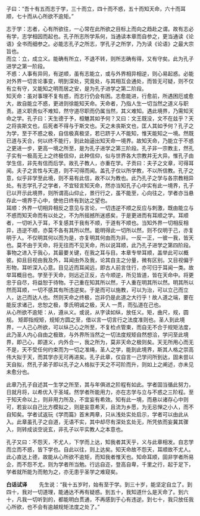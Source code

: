 子曰：“吾十有五而志于学，三十而立，四十而不惑，五十而知天命，六十而耳顺，七十而从心所欲不逾矩。”  

志于学：志者，心有所欲往，一心常在此所欲之目标上而向之趋赴之谓。故有志必有学，志学相因而起也。孔子所志所学系何，当通读本章而自参之，更当通读《论语》全书而细参之。必能志孔子之所志，学孔子之所学，乃为读《论语》之最大宗旨也。  
而立：立，成立义。能确有所立，不退不转，则所志确有得，又有守矣。此为孔子进学之第一阶段。  
不惑：人事有异同，有逆顺，虽有志能立，或与外界相异相逆，则心易起惑。必能对外界一切言论事变，明到深处，究竟处，与其相互会通处，而皆无可疑，则不仅有立有守，又能知之明而居之安，是为孔子进学之第二阶段。  
知天命：虽对事理不复有惑，而志行仍会有困。志愈能进，行愈前，所遇困厄或愈大，故自能立不惑，更进则徐能知天命。天命者，乃指人生一切当然之道义与职责。道义职责似不难知，然守道尽职而仍属当然，其义难知。遇此境界，乃需知天命之学。孔子曰：天生德于予，桓魋其如予何？又曰：文王既没，文不在兹乎？天之将丧斯文也，后死者不得与于斯文也。天之未丧斯文也，匡人其如予何？孔子之为学，至于不惑之极，自信极真极坚，若已跻于人不能知，惟天能知之一境。然既已道与天合，何以终不能行，到此始逼出知天命一境界。故知天命，乃能立于不惑之更进一步，更高一境之所至，是为孔子进学之第三阶段。孔子非一宗教主，然孔子实有一极高无上之终极信仰，此种信仰，似与世界各大宗教并无大异。惟孔子由学生信，非先有信而后学。故孔子教人，亦重在学。子贡曰：夫子之文章，可得耳闻。夫子之言性与天道，则不可得而闻。盖孔子仅以所学教，不以所信教。孔子之意，似乎非学至此境，则不易有此信，故不以为教也。此乃孔子之学与各宗教相异处。有志学孔子之学者，不宜轻言知天命，然亦当知孔子心中实有此一境界，孔子已以开示此境界，则所谓高山仰止，景行行之，虽不能至，心向往之，学者亦当悬存此一境界于心中，使他日终有到达之望也。   
耳顺：外界一切相异相反之意见与言论，一切违逆不顺之反应与刺激，既由能立与不惑而知天命而有以处之，不为所摇撼所迷惑矣，于是更进而有耳顺之学。耳顺者，一切听入于耳，不复感其于我有不顺，于道有不顺也。当知外界一切相反相异，违逆不顺，亦莫不各有其所以然。能明得此一切所以然，则不仅明于己，亦复明于人。不仅明其何以而为是，亦复明其何由而为非。一反一正，一彼一我，皆天也。莫不由于天命，将无往而不见天命，所以说耳顺，此乃孔子进学之第四阶段。  
事物之进入于我心，其最要关键，在我之耳与目。本章专举耳顺，盖举此可以概彼。抑且目视由我及外，耳闻由外及我，论其自主之分量，微有区别。又目视偏于形物，耳听深入心意。目见近而耳闻远，即古人前言住行，亦可归于耳闻一类。故举耳概目也。学至于天命，则远近正反，古今顺逆，所见皆道，皆在天命中。将更忠于自尽，将益恕于待物。于己重在知其所以然，于人重在明其所以然。明其所以然而耳顺，一切不感其有所违逆矣。于是而可以施教，可以为治，可以立己而立人，达己而达人也。然则天命之终极，岂非仍是此道之大行乎！故人道之端，要在能反求诸己，忠恕之极，季氏明诚之极，天人 一贯，而弘道在己也。  
从心所欲不逾矩：从，遵从义。或说，从字读如纵，放任义。矩，曲尺，规，圆规。 矩即指规矩，规矩方圆之至，借以言一切言行之法度准则也。圣人到此境界，一人己心所欲，可以纵己心之所至，不复检点管束，而自无不合于规矩法度，此乃圣人内心自由之极致，与外界所当然之一切法度规矩自然想洽，学问至此境界，即己心，即道义，内外合一，我之所为，莫非天命之极则矣。天无所用心而无不是，天不受任何约束而为一切之准绳，圣人之学，能到此境界，斯其人格之崇高伟大拟于天，而其学亦无可再进矣。孔子此章，仅自言一己学问所到达，固未尝以天自拟，然孔子弟子即以孔子之人格拟于天之不可阶而升，则如上之阐述，亦未见未愈分也。   

此章乃孔子自述其一生学之所至，其与年俱进之阶程有如此。学者固当循此努力，日就月将，以希优入于圣域。然学者所能用力，亦在志学与立与不惑之三阶程。至于知天命以上，则非用力所及，不宜妄有希效。知有此一境，而悬以诸存心中则可，若妄以自己比方模拟之，则是妄意希天，且流为乡愿，为无忌惮之小人，而不自知矣。学者试返玩《学而篇》首末两章，只从浅处实处启示，学者可以由此从入。此章虽孔子之自道，无语不实，其中却尽有深处玄处无，所凭依而妄冀其骤入，则转成谈空说玄，非孔子以平实教人之本意也。  

孔子又曰：不怨天，不尤人，下学而上达，知我者其天乎，义与此章相发。自志学而立而不惑，皆下学也。自此以往，则上达矣。知天命故不怨天，耳顺故不尤人。此心直达上德，故能从心所欲不逾矩，而知我者惟天也。知命耳顺，固非学者所易企，而不怨不尤，则为学者所当勉。行远自迩，登高自卑，千里之行，起于足下，学者就所能为而勉为之，亦无患乎圣学之难窥矣。  

**白话试译**　　
先生说：“我十五岁时，始有至于学。到三十岁，能坚定自立了。到四十，我对一切道理，能通达不再有疑惑。到五十，我知道什么是天命了。到六十，凡我一切听到的，都能明白贯通，不再感到于心有违逆。到七十，我只放任我心所欲，也不会有逾越规矩法度之处了。”
